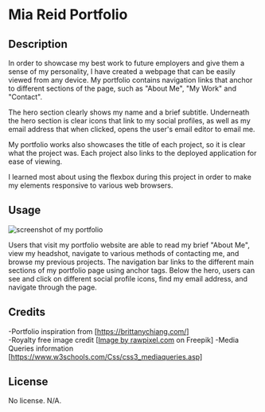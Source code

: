 # Mia Reid Portfolio

## Description

In order to showcase my best work to future employers and give them a sense of my personality, I have created a webpage that can be easily viewed from any device. My portfolio contains navigation links that anchor to different sections of the page, such as "About Me", "My Work" and "Contact".

The hero section clearly shows my name and a brief subtitle. Underneath the hero section is clear icons that link to my social profiles, as well as my email address that when clicked, opens the user's email editor to email me.

My portfolio works also showcases the title of each project, so it is clear what the project was. Each project also links to the deployed application for ease of viewing.

I learned most about using the flexbox during this project in order to make my elements responsive to various web browsers.

## Usage

![screenshot of my portfolio](./assets/Screen%20Shot%202023-03-06%20at%203.51.01%20PM.png)

Users that visit my portfolio website are able to read my brief "About Me", view my headshot, navigate to various methods of contacting me, and browse my previous projects. The navigation bar links to the different main sections of my portfolio page using anchor tags. Below the hero, users can see and click on different social profile icons, find my email address, and navigate through the page.

## Credits

-Portfolio inspiration from [https://brittanychiang.com/] <br/>
-Royalty free image credit [<a href="https://www.freepik.com/free-photo/galaxy-nature-aesthetic-background-starry-sky-mountain-remixed-media_17226410.htm#query=aesthetic%20background&position=33&from_view=keyword&track=ais">Image by rawpixel.com</a> on Freepik]
-Media Queries information [https://www.w3schools.com/Css/css3_mediaqueries.asp]

## License

No license. N/A.